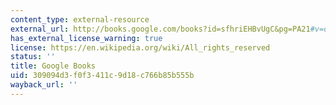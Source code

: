 ```yaml
---
content_type: external-resource
external_url: http://books.google.com/books?id=sfhriEHBvUgC&pg=PA21#v=onepage
has_external_license_warning: true
license: https://en.wikipedia.org/wiki/All_rights_reserved
status: ''
title: Google Books
uid: 309094d3-f0f3-411c-9d18-c766b85b555b
wayback_url: ''
---
```

